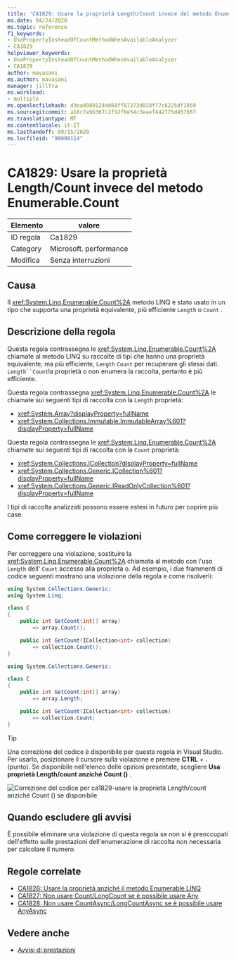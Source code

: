 ```yaml
---
title: 'CA1829: Usare la proprietà Length/Count invece del metodo Enumerable.Count'
ms.date: 04/24/2020
ms.topic: reference
f1_keywords:
- UsePropertyInsteadOfCountMethodWhenAvailableAnalyzer
- CA1829
helpviewer_keywords:
- UsePropertyInsteadOfCountMethodWhenAvailableAnalyzer
- CA1829
author: mavasani
ms.author: mavasani
manager: jillfra
ms.workload:
- multiple
ms.openlocfilehash: d3ead9891244d68ff87273d028f77c6225df1859
ms.sourcegitcommit: a18c7e9b367c2f92f6e54c3eaef442775d457667
ms.translationtype: MT
ms.contentlocale: it-IT
ms.lasthandoff: 09/15/2020
ms.locfileid: "90099114"
---
```

# <a name="ca1829-use-lengthcount-property-instead-of-enumerablecount-method"></a>CA1829: Usare la proprietà Length/Count invece del metodo Enumerable.Count

|Elemento|valore|
|-|-|
|ID regola|Ca1829|
|Category|Microsoft. performance|
|Modifica|Senza interruzioni|

## <a name="cause"></a>Causa

Il <xref:System.Linq.Enumerable.Count%2A> metodo LINQ è stato usato in un tipo che supporta una proprietà equivalente, più efficiente `Length` o `Count` .

## <a name="rule-description"></a>Descrizione della regola

Questa regola contrassegna le <xref:System.Linq.Enumerable.Count%2A> chiamate al metodo LINQ su raccolte di tipi che hanno una proprietà equivalente, ma più efficiente, `Length` `Count` per recuperare gli stessi dati. `Length``Count`la proprietà o non enumera la raccolta, pertanto è più efficiente.

Questa regola contrassegna <xref:System.Linq.Enumerable.Count%2A> le chiamate sui seguenti tipi di raccolta con la `Length` proprietà:

- <xref:System.Array?displayProperty=fullName>
- <xref:System.Collections.Immutable.ImmutableArray%601?displayProperty=fullName>

Questa regola contrassegna le <xref:System.Linq.Enumerable.Count%2A> chiamate sui seguenti tipi di raccolta con la `Count` proprietà:

- <xref:System.Collections.ICollection?displayProperty=fullName>
- <xref:System.Collections.Generic.ICollection%601?displayProperty=fullName>
- <xref:System.Collections.Generic.IReadOnlyCollection%601?displayProperty=fullName>

I tipi di raccolta analizzati possono essere estesi in futuro per coprire più case.

## <a name="how-to-fix-violations"></a>Come correggere le violazioni

Per correggere una violazione, sostituire la <xref:System.Linq.Enumerable.Count%2A> chiamata al metodo con l'uso `Length` dell' `Count` accesso alla proprietà o. Ad esempio, i due frammenti di codice seguenti mostrano una violazione della regola e come risolverli:

```csharp
using System.Collections.Generic;
using System.Linq;

class C
{
    public int GetCount(int[] array)
        => array.Count();

    public int GetCount(ICollection<int> collection)
        => collection.Count();
}
```

```csharp
using System.Collections.Generic;

class C
{
    public int GetCount(int[] array)
        => array.Length;

    public int GetCount(ICollection<int> collection)
        => collection.Count;
}
```

> [!TIP]
> Una correzione del codice è disponibile per questa regola in Visual Studio. Per usarlo, posizionare il cursore sulla violazione e premere **CTRL** + **.** (punto). Se disponibile nell'elenco delle opzioni presentate, scegliere **Usa proprietà Length/count anziché Count ()** .
>
> ![Correzione del codice per ca1829-usare la proprietà Length/count anziché Count () se disponibile](media/ca1829-codefix.png)

## <a name="when-to-suppress-warnings"></a>Quando escludere gli avvisi

È possibile eliminare una violazione di questa regola se non si è preoccupati dell'effetto sulle prestazioni dell'enumerazione di raccolta non necessaria per calcolare il numero.

## <a name="related-rules"></a>Regole correlate

- [CA1826: Usare la proprietà anziché il metodo Enumerable LINQ](ca1826.md)
- [CA1827: Non usare Count/LongCount se è possibile usare Any](ca1827.md)
- [CA1828: Non usare CountAsync/LongCountAsync se è possibile usare AnyAsync](ca1828.md)

## <a name="see-also"></a>Vedere anche

- [Avvisi di prestazioni](../code-quality/performance-warnings.md)
